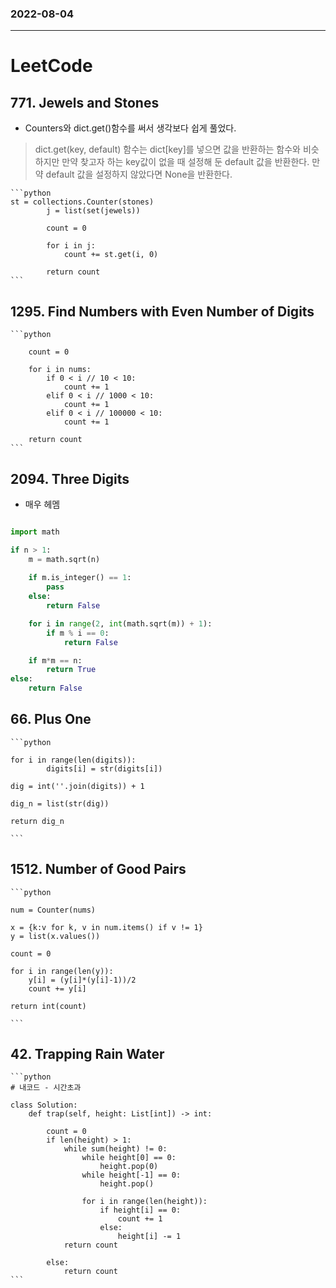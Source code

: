 ### 2022-08-04
--------------------
# LeetCode   

## 771. Jewels and Stones  

- Counters와 dict.get()함수를 써서 생각보다 쉽게 풀었다. 
    
> dict.get(key, default) 함수는 dict[key]를 넣으면 값을 반환하는 함수와 비슷하지만 만약 찾고자 하는 key값이 없을 때 설정해 둔 default 값을 반환한다. 만약 default 값을 설정하지 않았다면 None을 반환한다.  


    ```python
    st = collections.Counter(stones)
            j = list(set(jewels))

            count = 0

            for i in j:
                count += st.get(i, 0)

            return count
    ```


## 1295. Find Numbers with Even Number of Digits

    ```python
        
        count = 0

        for i in nums:
            if 0 < i // 10 < 10:
                count += 1
            elif 0 < i // 1000 < 10:
                count += 1
            elif 0 < i // 100000 < 10:
                count += 1 

        return count
    ```



## 2094. Three Digits
- 매우 헤멤
    
```python

import math

if n > 1:
    m = math.sqrt(n)
    
    if m.is_integer() == 1:
        pass
    else:
        return False

    for i in range(2, int(math.sqrt(m)) + 1):
        if m % i == 0:
            return False

    if m*m == n:
        return True
else:
    return False
```

## 66. Plus One

    ```python
        
    for i in range(len(digits)):
            digits[i] = str(digits[i])

    dig = int(''.join(digits)) + 1

    dig_n = list(str(dig))
    
    return dig_n

    ```

## 1512. Number of Good Pairs
    ```python
        
    num = Counter(nums)

    x = {k:v for k, v in num.items() if v != 1}
    y = list(x.values())

    count = 0

    for i in range(len(y)):
        y[i] = (y[i]*(y[i]-1))/2
        count += y[i]

    return int(count)
        
    ```

## 42. Trapping Rain Water

    ```python
    # 내코드 - 시간초과

    class Solution:
        def trap(self, height: List[int]) -> int:
            
            count = 0 
            if len(height) > 1:
                while sum(height) != 0:
                    while height[0] == 0:
                        height.pop(0)
                    while height[-1] == 0:
                        height.pop() 

                    for i in range(len(height)):
                        if height[i] == 0:
                            count += 1
                        else:
                            height[i] -= 1
                return count
                
            else:
                return count
    ```       